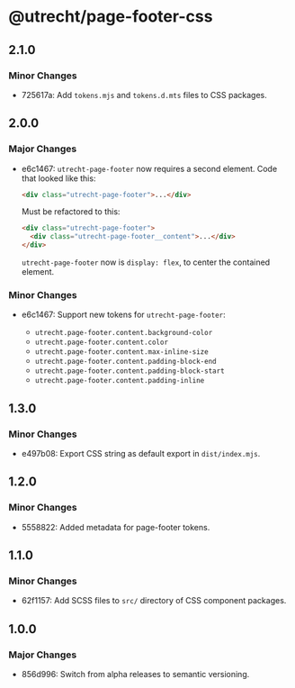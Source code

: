 # @utrecht/page-footer-css

## 2.1.0

### Minor Changes

- 725617a: Add `tokens.mjs` and `tokens.d.mts` files to CSS packages.

## 2.0.0

### Major Changes

- e6c1467: `utrecht-page-footer` now requires a second element. Code that looked like this:

  ```html
  <div class="utrecht-page-footer">...</div>
  ```

  Must be refactored to this:

  ```html
  <div class="utrecht-page-footer">
    <div class="utrecht-page-footer__content">...</div>
  </div>
  ```

  `utrecht-page-footer` now is `display: flex`, to center the contained element.

### Minor Changes

- e6c1467: Support new tokens for `utrecht-page-footer`:

  - `utrecht.page-footer.content.background-color`
  - `utrecht.page-footer.content.color`
  - `utrecht.page-footer.content.max-inline-size`
  - `utrecht.page-footer.content.padding-block-end`
  - `utrecht.page-footer.content.padding-block-start`
  - `utrecht.page-footer.content.padding-inline`

## 1.3.0

### Minor Changes

- e497b08: Export CSS string as default export in `dist/index.mjs`.

## 1.2.0

### Minor Changes

- 5558822: Added metadata for page-footer tokens.

## 1.1.0

### Minor Changes

- 62f1157: Add SCSS files to `src/` directory of CSS component packages.

## 1.0.0

### Major Changes

- 856d996: Switch from alpha releases to semantic versioning.
